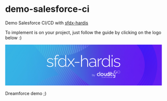 # demo-salesforce-ci

Demo Salesforce CI/CD with [sfdx-hardis](https://sfdx-hardis.cloudity.com)

To implement is on your project, just follow the guide by clicking on the logo below :)

[![sfdx-hardis by Cloudity Banner](https://github.com/hardisgroupcom/sfdx-hardis/raw/main/docs/assets/images/sfdx-hardis-banner.png)](https://sfdx-hardis.cloudity.com/salesforce-ci-cd-home/)

Dreamforce demo ;)